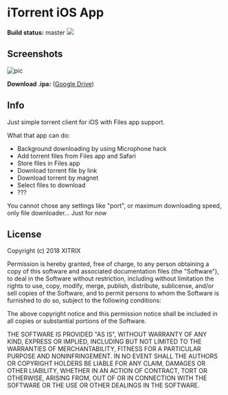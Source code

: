 # iTorrent iOS App

**Build status:** master ![](https://www.bitrise.io/app/fb04a8ae5980d0e0/status.svg?token=XwFNndLUAUGMJC1FgOKMFw&branch=master)

## Screenshots

![pic](https://user-images.githubusercontent.com/9553519/37665582-a06401ca-2c6e-11e8-8907-8aa25730401f.png)

**Download .ipa:** ([Google Drive](https://drive.google.com/open?id=1lCdjScAPKwgkWRdWrgx6qdFX2vsoX5Gt))

## Info

Just simple torrent client for iOS with Files app support.

What that app can do:
- Background downloading by using Microphone hack
- Add torrent files from Files app and Safari
- Store files in Files app
- Download torrent file by link
- Download torrent by magnet
- Select files to download
- ??? 

You cannot chose any settings like "port", or maximum downloading speed, only file downloader... Just for now

## License

Copyright (c) 2018 XITRIX

Permission is hereby granted, free of charge, to any person obtaining a copy
of this software and associated documentation files (the "Software"), to deal 
in the Software without restriction, including without limitation the rights 
to use, copy, modify, merge, publish, distribute, sublicense, and/or sell
copies of the Software, and to permit persons to whom the Software is
furnished to do so, subject to the following conditions:

The above copyright notice and this permission notice shall be included in all
copies or substantial portions of the Software.

THE SOFTWARE IS PROVIDED "AS IS", WITHOUT WARRANTY OF ANY KIND, EXPRESS OR
IMPLIED, INCLUDING BUT NOT LIMITED TO THE WARRANTIES OF MERCHANTABILITY,
FITNESS FOR A PARTICULAR PURPOSE AND NONINFRINGEMENT. IN NO EVENT SHALL THE
AUTHORS OR COPYRIGHT HOLDERS BE LIABLE FOR ANY CLAIM, DAMAGES OR OTHER 
LIABILITY, WHETHER IN AN ACTION OF CONTRACT, TORT OR OTHERWISE, ARISING FROM,
OUT OF OR IN CONNECTION WITH THE SOFTWARE OR THE USE OR OTHER DEALINGS IN THE
SOFTWARE.